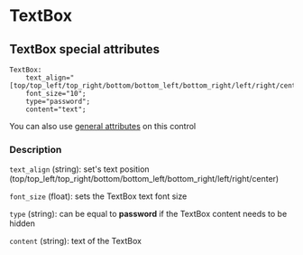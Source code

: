 # TextBox

## TextBox special attributes
    TextBox:
        text_align="[top/top_left/top_right/bottom/bottom_left/bottom_right/left/right/center]";
        font_size="10";
	    type="password";
	    content="text";

You can also use [general attributes](GeneralAttributes.md) on this control

### Description
`text_align` (string): set's text position (top/top_left/top_right/bottom/bottom_left/bottom_right/left/right/center)

`font_size` (float): sets the TextBox text font size

`type` (string): can be equal to **password** if the TextBox content needs to be hidden

`content` (string): text of the TextBox
